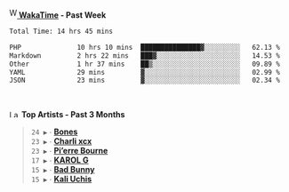 <img src="https://github.com/dxnter/dxnter/assets/17434202/67b21fa4-d36d-46f9-9dec-f23d976b00ef" alt="WakaTime Logo" width="14" height="18"/><a href="https://wakatime.com/@dxnter" target="_blank"><strong> WakaTime</strong></a><strong> - Past Week</strong>

<!--START_SECTION:waka-->

```txt
Total Time: 14 hrs 45 mins

PHP              10 hrs 10 mins  ███████████████▓░░░░░░░░░   62.13 %
Markdown         2 hrs 22 mins   ███▓░░░░░░░░░░░░░░░░░░░░░   14.53 %
Other            1 hr 37 mins    ██▒░░░░░░░░░░░░░░░░░░░░░░   09.89 %
YAML             29 mins         ▓░░░░░░░░░░░░░░░░░░░░░░░░   02.99 %
JSON             23 mins         ▓░░░░░░░░░░░░░░░░░░░░░░░░   02.34 %
```

<!--END_SECTION:waka-->

<br/>

<!--START_LASTFM_ARTISTS:{"period": "3month", "rows": 6}-->
<a href="https://last.fm" target="_blank"><img src="https://user-images.githubusercontent.com/17434202/215290617-e793598d-d7c9-428f-9975-156db1ba89cc.svg" alt="Last.fm Logo" width="18" height="13"/></a> **Top Artists - Past 3 Months**

> `24 ▶️` ∙ **[Bones](https://www.last.fm/music/Bones)**<br/>
> `23 ▶️` ∙ **[Charli xcx](https://www.last.fm/music/Charli+xcx)**<br/>
> `23 ▶️` ∙ **[Pi’erre Bourne](https://www.last.fm/music/Pi%E2%80%99erre+Bourne)**<br/>
> `17 ▶️` ∙ **[KAROL G](https://www.last.fm/music/KAROL+G)**<br/>
> `15 ▶️` ∙ **[Bad Bunny](https://www.last.fm/music/Bad+Bunny)**<br/>
> `15 ▶️` ∙ **[Kali Uchis](https://www.last.fm/music/Kali+Uchis)**<br/>
<!--END_LASTFM_ARTISTS-->

